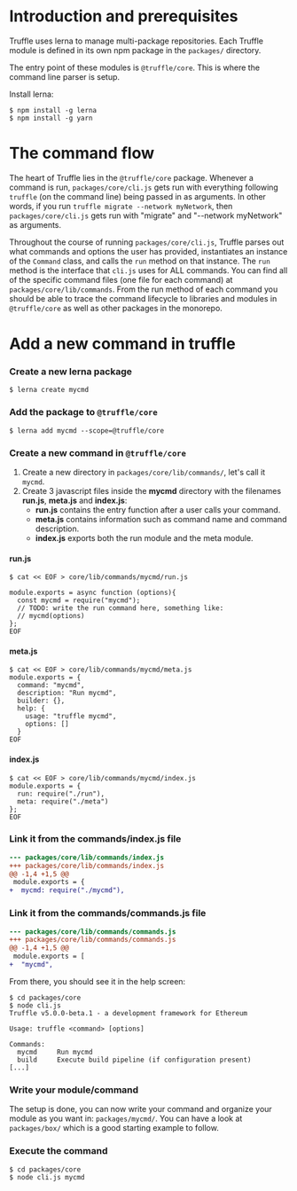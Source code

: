 # Introduction and prerequisites

Truffle uses lerna to manage multi-package repositories. Each Truffle module is defined in its own npm package in the `packages/` directory.

The entry point of these modules is `@truffle/core`. This is where the command line parser is setup.

Install lerna:

```shell
$ npm install -g lerna
$ npm install -g yarn
```

# The command flow

The heart of Truffle lies in the `@truffle/core` package. Whenever a command
is run, `packages/core/cli.js` gets run with everything following `truffle`
(on the command line) being passed in as arguments. In other words, if you run
`truffle migrate --network myNetwork`, then `packages/core/cli.js` gets run
with "migrate" and "--network myNetwork" as arguments.

Throughout the course of running `packages/core/cli.js`, Truffle parses out what
commands and options the user has provided, instantiates an instance of the
`Command` class, and calls the `run` method on that instance. The `run` method
is the interface that `cli.js` uses for ALL commands. You can find all of the
specific command files (one file for each command) at
`packages/core/lib/commands`. From the run method of each command you should be
able to trace the command lifecycle to libraries and modules in `@truffle/core`
as well as other packages in the monorepo.

# Add a new command in truffle

### Create a new lerna package

```shell
$ lerna create mycmd
```

### Add the package to `@truffle/core`

```shell
$ lerna add mycmd --scope=@truffle/core
```

### Create a new command in `@truffle/core`

1. Create a new directory in `packages/core/lib/commands/`, let's call it `mycmd`.
2. Create 3 javascript files inside the **mycmd** directory with the filenames **run.js**, **meta.js** and **index.js**:  
    * **run.js** contains the entry function after a user calls your command.
    * **meta.js** contains information such as command name and command description. 
    * **index.js** exports both the run module and the meta module. 

#### run.js
```shell
$ cat << EOF > core/lib/commands/mycmd/run.js

module.exports = async function (options){
  const mycmd = require("mycmd");
  // TODO: write the run command here, something like:
  // mycmd(options)
};
EOF
```
#### meta.js
```shell
$ cat << EOF > core/lib/commands/mycmd/meta.js
module.exports = {
  command: "mycmd",
  description: "Run mycmd",
  builder: {},
  help: {
    usage: "truffle mycmd",
    options: []
  }
EOF
```
#### index.js
```shell
$ cat << EOF > core/lib/commands/mycmd/index.js
module.exports = {
  run: require("./run"),
  meta: require("./meta")
};
EOF
```

### Link it from the commands/index.js file

```diff
--- packages/core/lib/commands/index.js
+++ packages/core/lib/commands/index.js
@@ -1,4 +1,5 @@
 module.exports = {
+  mycmd: require("./mycmd"),
```

### Link it from the commands/commands.js file

```diff
--- packages/core/lib/commands/commands.js
+++ packages/core/lib/commands/commands.js
@@ -1,4 +1,5 @@
 module.exports = [
+  "mycmd",
```

From there, you should see it in the help screen:
```shell
$ cd packages/core
$ node cli.js
Truffle v5.0.0-beta.1 - a development framework for Ethereum

Usage: truffle <command> [options]

Commands:
  mycmd     Run mycmd
  build     Execute build pipeline (if configuration present)
[...]
```

### Write your module/command

The setup is done, you can now write your command and organize your module as you want in: `packages/mycmd/`. You can have a look at `packages/box/` which is a good starting example to follow.

### Execute the command
```shell
$ cd packages/core
$ node cli.js mycmd

```